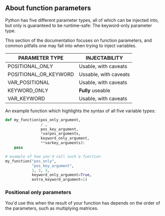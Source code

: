 ## About function parameters

Python has five different parameter types, all of which can be injected into, but only is guaranteed to be runtime-safe: The keyword-only parameter type.

This section of the documentation focuses on function parameters, and common pitfalls one may fall into when trying to inject variables.


| PARAMETER TYPE        | INJECTABILITY         |
|-----------------------|-----------------------|
| POSITIONAL_ONLY       | Usable, with caveats  |
| POSITIONAL_OR_KEYWORD | Ussable, with caveats |
| VAR_POSITIONAL        | Usable, with caveats  |
| KEYWORD_ONLY          | **Fully** useable     |   
| VAR_KEYWORD           | Usable, with caveats  |

An example function which highlights the syntax of all five variable types:
````python
def my_function(pos_only_argument,
                / ,
                pos_key_argument,
                *varpos_arguments,
                keyword_only_argument,
                **varkey_arguments):
    pass

# example of how you'd call such a function
my_function("pos_only", 
            "pos_key_argument", 
            1, 2, 3, 
            keyword_only_argument=True, 
            extra_keyword_argument=1)
````

### Positional only parameters
You'd use this when the result of your function has depends on the order of the parameters, such as multiplying matrices.


